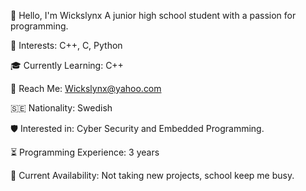 👋 Hello, I'm Wickslynx
A junior high school student with a passion for programming.

🌟 Interests: C++, C, Python

🎓 Currently Learning: C++

📧 Reach Me: Wickslynx@yahoo.com

🇸🇪 Nationality: Swedish

🛡️ Interested in: Cyber Security and Embedded Programming.

⏳ Programming Experience: 3 years

🧭 Current Availability: Not taking new projects, school keep me busy.

<!--- Wickslynx/Wickslynx is a ✨ special ✨ repository because its README.md (this file) appears on your GitHub profile. You can click the Preview link to take a look at your changes. --->
